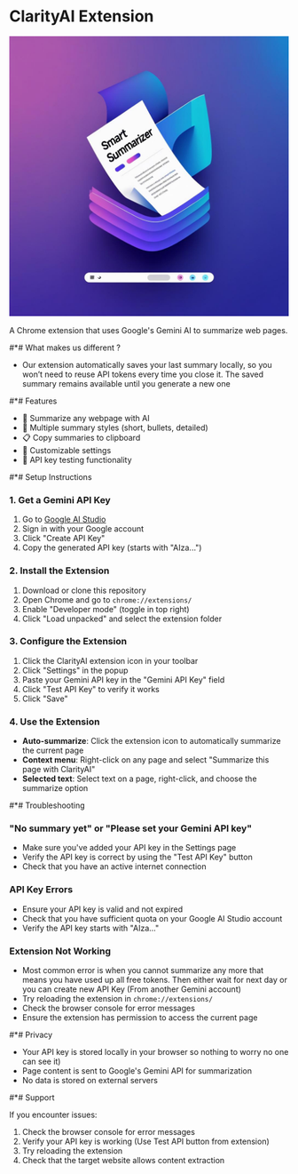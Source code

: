# ClarityAI Extension

![SmartSummarizer Logo](SmartSummarizer%20Logo%20with%20Paper%20and%20Digital%20Interface.png)

A Chrome extension that uses Google's Gemini AI to summarize web pages.

#*# What makes us different ?

- Our extension automatically saves your last summary locally, so you won’t need to reuse API tokens every time you close it. The saved summary remains available until you generate a new one

#*# Features

- 📄 Summarize any webpage with AI
- 🎯 Multiple summary styles (short, bullets, detailed)
- 📋 Copy summaries to clipboard
- 🔧 Customizable settings
- 🧪 API key testing functionality

#*# Setup Instructions

### 1. Get a Gemini API Key

1. Go to [Google AI Studio](https://makersuite.google.com/app/apikey)
2. Sign in with your Google account
3. Click "Create API Key"
4. Copy the generated API key (starts with "AIza...")

### 2. Install the Extension

1. Download or clone this repository
2. Open Chrome and go to `chrome://extensions/`
3. Enable "Developer mode" (toggle in top right)
4. Click "Load unpacked" and select the extension folder

### 3. Configure the Extension

1. Click the ClarityAI extension icon in your toolbar
2. Click "Settings" in the popup
3. Paste your Gemini API key in the "Gemini API Key" field
4. Click "Test API Key" to verify it works
5. Click "Save"

### 4. Use the Extension

- **Auto-summarize**: Click the extension icon to automatically summarize the current page
- **Context menu**: Right-click on any page and select "Summarize this page with ClarityAI"
- **Selected text**: Select text on a page, right-click, and choose the summarize option

#*# Troubleshooting

### "No summary yet" or "Please set your Gemini API key"

- Make sure you've added your API key in the Settings page
- Verify the API key is correct by using the "Test API Key" button
- Check that you have an active internet connection

### API Key Errors

- Ensure your API key is valid and not expired
- Check that you have sufficient quota on your Google AI Studio account
- Verify the API key starts with "AIza..."

### Extension Not Working

- Most common error is when you cannot summarize any more that means you have used up all free tokens. Then either wait for next day or you can create new API Key (From another Gemini account)
- Try reloading the extension in `chrome://extensions/`
- Check the browser console for error messages
- Ensure the extension has permission to access the current page

#*# Privacy

- Your API key is stored locally in your browser so nothing to worry no one can see it)
- Page content is sent to Google's Gemini API for summarization
- No data is stored on external servers

#*# Support

If you encounter issues:
1. Check the browser console for error messages
2. Verify your API key is working (Use Test API button from extension)
3. Try reloading the extension
4. Check that the target website allows content extraction
